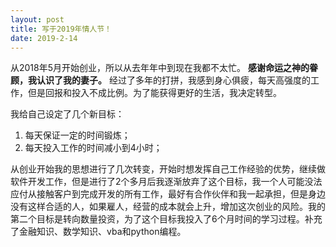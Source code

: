 ```yaml
---
layout: post
title: 写于2019年情人节！
date: 2019-2-14
---
```


从2018年5月开始创业，所以从去年年中到现在我都不太忙。
**感谢命运之神的眷顾，我认识了我的妻子。**
经过了多年的打拼，我感到身心俱疲，每天高强度的工作，但是回报和投入不成比例。为了能获得更好的生活，我决定转型。

我给自己设定了几个新目标：
1. 每天保证一定的时间锻炼；
2. 每天投入工作的时间减小到4小时；

从创业开始我的思想进行了几次转变，开始时想发挥自己工作经验的优势，继续做软件开发工作，但是进行了2个多月后我逐渐放弃了这个目标，我一个人可能没法应付从接触客户到完成开发的所有工作，最好有合作伙伴和我一起承担，但是身边没有这样合适的人，如果雇人，经营的成本就会上升，增加这次创业的风险。我的第二个目标是转向数量投资，为了这个目标我投入了6个月时间的学习过程。补充了金融知识、数学知识、vba和python编程。
